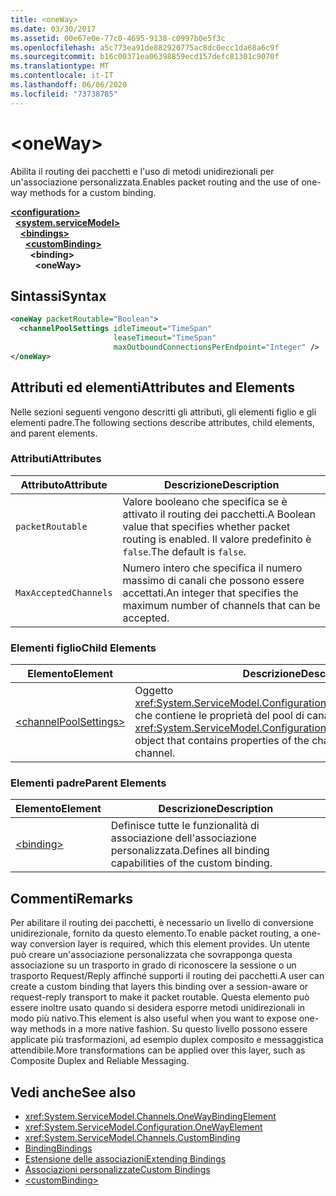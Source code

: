 ```yaml
---
title: <oneWay>
ms.date: 03/30/2017
ms.assetid: 00e67e0e-77c0-4695-9138-c0997b0e5f3c
ms.openlocfilehash: a5c773ea91de882920775ac8dc0ecc1da68a6c9f
ms.sourcegitcommit: b16c00371ea06398859ecd157defc81301c9070f
ms.translationtype: MT
ms.contentlocale: it-IT
ms.lasthandoff: 06/06/2020
ms.locfileid: "73738785"
---
```

# \<oneWay>
<span data-ttu-id="90906-101">Abilita il routing dei pacchetti e l'uso di metodi unidirezionali per un'associazione personalizzata.</span><span class="sxs-lookup"><span data-stu-id="90906-101">Enables packet routing and the use of one-way methods for a custom binding.</span></span>  
  
[**\<configuration>**](../configuration-element.md)\
&nbsp;&nbsp;[**\<system.serviceModel>**](system-servicemodel.md)\
&nbsp;&nbsp;&nbsp;&nbsp;[**\<bindings>**](bindings.md)\
&nbsp;&nbsp;&nbsp;&nbsp;&nbsp;&nbsp;[**\<customBinding>**](custombinding.md)\
&nbsp;&nbsp;&nbsp;&nbsp;&nbsp;&nbsp;&nbsp;&nbsp;**\<binding>**\
&nbsp;&nbsp;&nbsp;&nbsp;&nbsp;&nbsp;&nbsp;&nbsp;&nbsp;&nbsp;**\<oneWay>**  
  
## <a name="syntax"></a><span data-ttu-id="90906-102">Sintassi</span><span class="sxs-lookup"><span data-stu-id="90906-102">Syntax</span></span>  
  
```xml  
<oneWay packetRoutable="Boolean">
  <channelPoolSettings idleTimeout="TimeSpan"
                       leaseTimeout="TimeSpan"
                       maxOutboundConnectionsPerEndpoint="Integer" />
</oneWay>
```  
  
## <a name="attributes-and-elements"></a><span data-ttu-id="90906-103">Attributi ed elementi</span><span class="sxs-lookup"><span data-stu-id="90906-103">Attributes and Elements</span></span>  
 <span data-ttu-id="90906-104">Nelle sezioni seguenti vengono descritti gli attributi, gli elementi figlio e gli elementi padre.</span><span class="sxs-lookup"><span data-stu-id="90906-104">The following sections describe attributes, child elements, and parent elements.</span></span>  
  
### <a name="attributes"></a><span data-ttu-id="90906-105">Attributi</span><span class="sxs-lookup"><span data-stu-id="90906-105">Attributes</span></span>  
  
|<span data-ttu-id="90906-106">Attributo</span><span class="sxs-lookup"><span data-stu-id="90906-106">Attribute</span></span>|<span data-ttu-id="90906-107">Descrizione</span><span class="sxs-lookup"><span data-stu-id="90906-107">Description</span></span>|  
|---------------|-----------------|  
|`packetRoutable`|<span data-ttu-id="90906-108">Valore booleano che specifica se è attivato il routing dei pacchetti.</span><span class="sxs-lookup"><span data-stu-id="90906-108">A Boolean value that specifies whether packet routing is enabled.</span></span> <span data-ttu-id="90906-109">Il valore predefinito è `false`.</span><span class="sxs-lookup"><span data-stu-id="90906-109">The default is `false`.</span></span>|  
|`MaxAcceptedChannels`|<span data-ttu-id="90906-110">Numero intero che specifica il numero massimo di canali che possono essere accettati.</span><span class="sxs-lookup"><span data-stu-id="90906-110">An integer that specifies the maximum number of channels that can be accepted.</span></span>|  
  
### <a name="child-elements"></a><span data-ttu-id="90906-111">Elementi figlio</span><span class="sxs-lookup"><span data-stu-id="90906-111">Child Elements</span></span>  
  
|<span data-ttu-id="90906-112">Elemento</span><span class="sxs-lookup"><span data-stu-id="90906-112">Element</span></span>|<span data-ttu-id="90906-113">Descrizione</span><span class="sxs-lookup"><span data-stu-id="90906-113">Description</span></span>|  
|-------------|-----------------|  
|[\<channelPoolSettings>](channelpoolsettings.md)|<span data-ttu-id="90906-114">Oggetto <xref:System.ServiceModel.Configuration.ChannelPoolSettingsElement> che contiene le proprietà del pool di canali per il canale corrente.</span><span class="sxs-lookup"><span data-stu-id="90906-114">A <xref:System.ServiceModel.Configuration.ChannelPoolSettingsElement> object that contains properties of the channel pool for the current channel.</span></span>|  
  
### <a name="parent-elements"></a><span data-ttu-id="90906-115">Elementi padre</span><span class="sxs-lookup"><span data-stu-id="90906-115">Parent Elements</span></span>  
  
|<span data-ttu-id="90906-116">Elemento</span><span class="sxs-lookup"><span data-stu-id="90906-116">Element</span></span>|<span data-ttu-id="90906-117">Descrizione</span><span class="sxs-lookup"><span data-stu-id="90906-117">Description</span></span>|  
|-------------|-----------------|  
|[\<binding>](bindings.md)|<span data-ttu-id="90906-118">Definisce tutte le funzionalità di associazione dell'associazione personalizzata.</span><span class="sxs-lookup"><span data-stu-id="90906-118">Defines all binding capabilities of the custom binding.</span></span>|  
  
## <a name="remarks"></a><span data-ttu-id="90906-119">Commenti</span><span class="sxs-lookup"><span data-stu-id="90906-119">Remarks</span></span>  
 <span data-ttu-id="90906-120">Per abilitare il routing dei pacchetti, è necessario un livello di conversione unidirezionale, fornito da questo elemento.</span><span class="sxs-lookup"><span data-stu-id="90906-120">To enable packet routing, a one-way conversion layer is required, which this element provides.</span></span> <span data-ttu-id="90906-121">Un utente può creare un'associazione personalizzata che sovrapponga questa associazione su un trasporto in grado di riconoscere la sessione o un trasporto Request/Reply affinché supporti il routing dei pacchetti.</span><span class="sxs-lookup"><span data-stu-id="90906-121">A user can create a custom binding that layers this binding over a session-aware or request-reply transport to make it packet routable.</span></span> <span data-ttu-id="90906-122">Questa elemento può essere inoltre usato quando si desidera esporre metodi unidirezionali in modo più nativo.</span><span class="sxs-lookup"><span data-stu-id="90906-122">This element is also useful when you want to expose one-way methods in a more native fashion.</span></span> <span data-ttu-id="90906-123">Su questo livello possono essere applicate più trasformazioni, ad esempio duplex composito e messaggistica attendibile.</span><span class="sxs-lookup"><span data-stu-id="90906-123">More transformations can be applied over this layer, such as Composite Duplex and Reliable Messaging.</span></span>  
  
## <a name="see-also"></a><span data-ttu-id="90906-124">Vedi anche</span><span class="sxs-lookup"><span data-stu-id="90906-124">See also</span></span>

- <xref:System.ServiceModel.Channels.OneWayBindingElement>
- <xref:System.ServiceModel.Configuration.OneWayElement>
- <xref:System.ServiceModel.Channels.CustomBinding>
- [<span data-ttu-id="90906-125">Binding</span><span class="sxs-lookup"><span data-stu-id="90906-125">Bindings</span></span>](../../../wcf/bindings.md)
- [<span data-ttu-id="90906-126">Estensione delle associazioni</span><span class="sxs-lookup"><span data-stu-id="90906-126">Extending Bindings</span></span>](../../../wcf/extending/extending-bindings.md)
- [<span data-ttu-id="90906-127">Associazioni personalizzate</span><span class="sxs-lookup"><span data-stu-id="90906-127">Custom Bindings</span></span>](../../../wcf/extending/custom-bindings.md)
- [\<customBinding>](custombinding.md)
